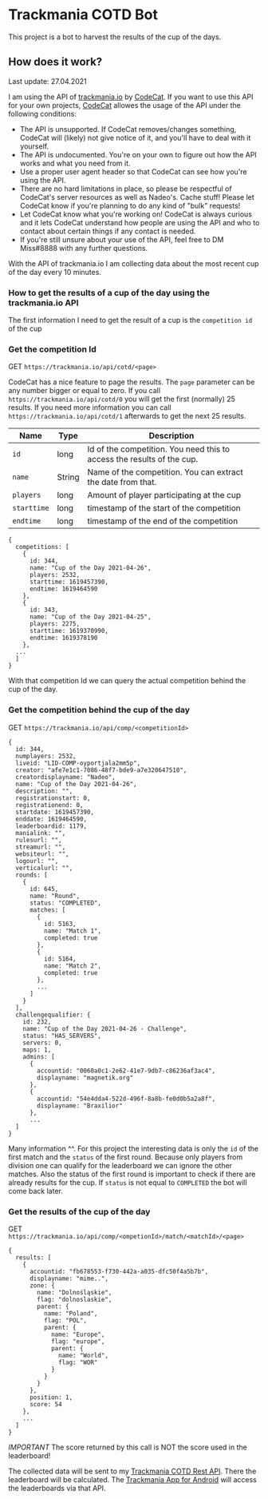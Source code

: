 # Trackmania COTD Bot

This project is a bot to harvest the results of the cup of the days.

## How does it work?

Last update: 27.04.2021

I am using the API of <a href="trackmania.io">trackmania.io</a> by <a href="https://github.com/codecat">CodeCat</a>. If you want to use this API for your own projects, <a href="https://github.com/codecat">CodeCat</a> allowes the usage of the API under the following conditions:

* The API is unsupported. If CodeCat removes/changes something, CodeCat will (likely) not give notice of it, and you'll have to deal with it yourself.
* The API is undocumented. You're on your own to figure out how the API works and what you need from it.
* Use a proper user agent header so that CodeCat can see how you're using the API.
* There are no hard limitations in place, so please be respectful of CodeCat's server resources as well as Nadeo's. Cache stuff! Please let CodeCat know if you're planning to do any kind of "bulk" requests!
* Let CodeCat know what you're working on! CodeCat is always curious and it lets CodeCat understand how people are using the API and who to contact about certain things if any contact is needed.
* If you're still unsure about your use of the API, feel free to DM Miss#8888 with any further questions.

With the API of trackmania.io I am collecting data about the most recent cup of the day every 10 minutes.

### How to get the results of a cup of the day using the trackmania.io API

The first information I need to get the result of a cup is the `competition id` of the cup

### Get the competition Id

GET `https://trackmania.io/api/cotd/<page>`

CodeCat has a nice feature to page the results. The `page` parameter can be any number bigger or equal to zero. If you call `https://trackmania.io/api/cotd/0` you will get the first (normally) 25 results. If you need more information you can call `https://trackmania.io/api/cotd/1` afterwards to get the next 25 results.

| Name               | Type        | Description       | 
| ------------------ | ----------- | ----------------- | 
| `id`           | long      | Id of the competition. You need this to access the results of the cup. |
| `name`      | String      | Name of the competition. You can extract the date from that. | 
| `players` | long        | Amount of player participating at the cup | 
| `starttime`             | long      | timestamp of the start of the competition |
| `endtime`    | long        | timestamp of the end of the competition  |

```
{
  competitions: [
    {
      id: 344,
      name: "Cup of the Day 2021-04-26",
      players: 2532,
      starttime: 1619457390,
      endtime: 1619464590
    },
    {
      id: 343,
      name: "Cup of the Day 2021-04-25",
      players: 2275,
      starttime: 1619370990,
      endtime: 1619378190
    },
  ...
  ]
}
```

With that competition Id we can query the actual competition behind the cup of the day.

### Get the competition behind the cup of the day

GET `https://trackmania.io/api/comp/<competitionId>`

```
{
  id: 344,
  numplayers: 2532,
  liveid: "LID-COMP-oyportjala2mm5p",
  creator: "afe7e1c1-7086-48f7-bde9-a7e320647510",
  creatordisplayname: "Nadeo",
  name: "Cup of the Day 2021-04-26",
  description: "",
  registrationstart: 0,
  registrationend: 0,
  startdate: 1619457390,
  enddate: 1619464590,
  leaderboardid: 1179,
  manialink: "",
  rulesurl: "",
  streamurl: "",
  websiteurl: "",
  logourl: "",
  verticalurl: "",
  rounds: [
    {
      id: 645,
      name: "Round",
      status: "COMPLETED",
      matches: [
        {
          id: 5163,
          name: "Match 1",
          completed: true
        },
        {
          id: 5164,
          name: "Match 2",
          completed: true
        },
        ...
      ]
    }
  ],
  challengequalifier: {
    id: 232,
    name: "Cup of the Day 2021-04-26 - Challenge",
    status: "HAS_SERVERS",
    servers: 0,
    maps: 1,
    admins: [
      {
        accountid: "0060a0c1-2e62-41e7-9db7-c86236af3ac4",
        displayname: "magnetik.org"
      },
      {
        accountid: "54e4dda4-522d-496f-8a8b-fe0d0b5a2a8f",
        displayname: "Braxilior"
      },
      ...
  ]
}
```

Many information ^^. For this project the interesting data is only the `id` of the first match and the `status` of the first round. Because only players from division one can qualify for the leaderboard we can ignore the other matches. Also the status of the first round is important to check if there are already results for the cup. If `status` is not equal to `COMPLETED` the bot will come back later.

### Get the results of the cup of the day

GET `https://trackmania.io/api/comp/<ompetionId>/match/<matchId>/<page>`

```
{
  results: [
    {
      accountid: "fb678553-f730-442a-a035-dfc50f4a5b7b",
      displayname: "mime..",
      zone: {
        name: "Dolnośląskie",
        flag: "dolnoslaskie",
        parent: {
          name: "Poland",
          flag: "POL",
          parent: {
            name: "Europe",
            flag: "europe",
            parent: {
              name: "World",
              flag: "WOR"
            }
          }
        }
      },
      position: 1,
      score: 54
    },
    ...
  ]
}
```

*IMPORTANT* The score returned by this call is NOT the score used in the leaderboard!

The collected data will be sent to my <a href="https://github.com/SoWieMarkus/TrackmaniaCOTDRestAPI">Trackmania COTD Rest API</a>. There the leaderboard will be calculated. The  <a href="https://github.com/SoWieMarkus/TrackmaniaCOTDApp">Trackmania App for Android</a> will access the leaderboards via that API.
